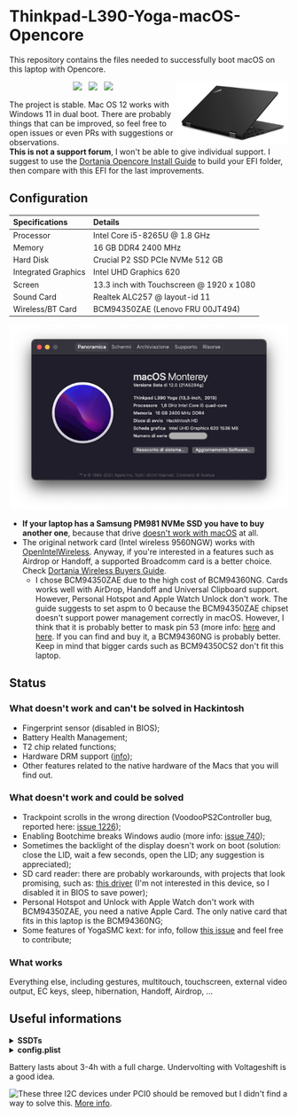 # Thinkpad-L390-Yoga-macOS-Opencore
This repository contains the files needed to successfully boot macOS on this laptop with Opencore.

<p align="center"><img src="./.github/l390yoga.png" alt="Thinkpad L390 Yoga" width="40%" align="Right"><a href="https://pcsupport.lenovo.com/us/it/products/laptops-and-netbooks/thinkpad-l-series-laptops/thinkpad-l390-yoga-type-20nt-20nu/downloads/ds505882"><img src="https://img.shields.io/badge/BIOS-1.35-blue"></a> &nbsp;&nbsp;<a href="https://github.com/acidanthera/OpenCorePkg"><img src="https://img.shields.io/badge/OpenCore-0.7.2-blue"></a> &nbsp;&nbsp;<img src="https://img.shields.io/badge/MacOS-12-blue"></p>
The project is stable. Mac OS 12 works with Windows 11 in dual boot. There are probably things that can be improved, so feel free to open issues or even PRs with suggestions or observations.<br> <b>This is not a support forum</b>, I won't be able to give individual support. I suggest to use the <a href="https://dortania.github.io/OpenCore-Install-Guide/">Dortania Opencore Install Guide</a> to build your EFI folder, then compare with this EFI for the last improvements. 

<h2>Configuration</h2>
<div align="center">

| Specifications      | Details                                          |
| :--- | :--- |
| Processor           | Intel Core i5-8265U @ 1.8 GHz          |
| Memory              | 16 GB DDR4 2400 MHz                             |
| Hard Disk           | Crucial P2 SSD PCIe NVMe 512 GB         |
| Integrated Graphics | Intel UHD Graphics 620 |
| Screen              | 13.3 inch with Touchscreen @ 1920 x 1080         |
| Sound Card          | Realtek ALC257 @ layout-id 11                                 |
| Wireless/BT Card       | BCM94350ZAE (Lenovo FRU 00JT494)           |

<img src="./.github/info.png"></div>
- <b>If your laptop has a Samsung PM981 NVMe SSD you have to buy another one</b>, because that drive <a href="https://github.com/tylernguyen/x1c6-hackintosh/issues/43">doesn't work with macOS</a> at all.
- The original network card (Intel wireless 9560NGW) works with <a href="https://github.com/OpenIntelWireless">OpenIntelWireless</a>. Anyway, if you're interested in a features such as Airdrop or Handoff, a supported Broadcomm card is a better choice. Check <a href="https://dortania.github.io/Wireless-Buyers-Guide/types-of-wireless-card/m2.html">Dortania Wireless Buyers Guide</a>.
  - I chose BCM94350ZAE due to the high cost of BCM94360NG. Cards works well with AirDrop, Handoff and Universal Clipboard support. However, Personal Hotspot and Apple Watch Unlock don't work. The guide suggests to set aspm to 0 because the BCM94350ZAE chipset doesn't support power management correctly in macOS. However, I think that it is probably better to mask pin 53 (more info: <a href="https://github.com/acidanthera/bugtracker/issues/794">here</a> and <a href="https://github.com/acidanthera/bugtracker/issues/1646#issuecomment-877663608">here</a>. If you can find and buy it, a BCM94360NG is probably better. Keep in mind that bigger cards such as BCM94350CS2 don't fit this laptop.

<h2>Status</h2>
<h3>What doesn't work and can't be solved in Hackintosh</h3>

- Fingerprint sensor (disabled in BIOS);
- Battery Health Management;
- T2 chip related functions;
- Hardware DRM support (<a href="https://dortania.github.io/OpenCore-Post-Install/universal/drm.html">info</a>);
- Other features related to the native hardware of the Macs that you will find out.

<h3>What doesn't work and could be solved</h3>

- Trackpoint scrolls in the wrong direction (VoodooPS2Controller bug, reported here: <a href="https://github.com/acidanthera/bugtracker/issues/1226">issue 1226</a>);
- Enabling Bootchime breaks Windows audio (more info: <a href="https://github.com/acidanthera/bugtracker/issues/740#issuecomment-860667531">issue 740</a>);
- Sometimes the backlight of the display doesn't work on boot (solution: close the LID, wait a few seconds, open the LID; any suggestion is appreciated);
- SD card reader: there are probably workarounds, with projects that look promising, such as: <a href="https://github.com/0xFireWolf/RealtekCardReader">this driver</a> (I'm not interested in this device, so I disabled it in BIOS to save power);
- Personal Hotspot and Unlock with Apple Watch don't work with BCM94350ZAE, you need a native Apple Card. The only native card that fits in this laptop is the BCM94360NG;
- Some features of YogaSMC kext: for info, follow <a href="https://github.com/zhen-zen/YogaSMC/issues/68#">this issue</a> and feel free to contribute;

<h3>What works</h3>
Everything else, including gestures, multitouch, touchscreen, external video output, EC keys, sleep, hibernation, Handoff, Airdrop, ...

<h2>Useful informations</h2>
<details>
  <summary><b>SSDTs</b></summary>
  
  - <b>SSDT-AWAC-GPIO-INIT</b>: disables RTC device, HPET and enables DYTC for YogaSMC;
  - <b>SSDT-DEVICES</b>: patches ADP1 to allow ACPIACAdapter to attach to the device; injects PWRB, DMAC, MCHC, PPMC and BUS0 devices (not sure if it makes the difference); injects PGMM, PMCR, SRAM for cosmetic reasons;
  - <b>SSDT-GPRW</b>: personal patch to avoid instant wake after sleep with certain usb devices plugged. It patches _PRW methods and must be associated with the relative ACPI patch in config.plist;
  - <b>SSDT-HWAC</b>: patches the access in the only 16-bit field of EC;
  - <b>SSDT-KEYS</b>: makes the brightness keys work (alternative: <a href="https://github.com/acidanthera/BrightnessKeys">Brightness Keys kext</a>) and patches wrong keys for VoodooPS2Controller;
  - <b>SSDT-PNLF</b>: personal version of the cross-platform <a href="https://github.com/acidanthera/OpenCorePkg/blob/master/Docs/AcpiSamples/Source/SSDT-PNLF.dsl">SSDT</a>, only for Coffee Lake;
  - <b>SSDT-YogaSMC</b>: useful SSDTs from <a href="https://github.com/zhen-zen/YogaSMC/tree/master/YogaSMC/SSDTSample">YogaSMC</a> merged together.
</details>

<details>
  <summary><b>config.plist</b></summary>
  
  - <b>Device Properties</b>
    - (0x0)/(0x2,0x0) -> patches platform-ID and device-ID for WhiskeyLake as suggested in the <a href="https://github.com/acidanthera/WhateverGreen/blob/master/Manual/FAQ.IntelHD.en.md">Whatevergreen FAQ</a>; patches connectors as suggested in the Dortania guide; patches DVMT allocation;
    - (0x0)/(0x12,0x0) -> allows AppleIntelPCHPMC to attach to PMCR (pci8086,9df9), not sure if useful;
    - (0x0)/(0x1C,0x6)/(0x0,0x0) -> for BCM94350ZAE <b>with pin 53 masked</b>; change aspm if you don't mask the pin; remove if you use other Wireless Cards;
    - (0x0)/(0x1F,0x3) -> audio
  - <b>Kernel</b>/<b>Quirks</b>:
    - AppleCpuPmCfgLock / AppleXcpmCfgLock -> Interestingly, system boots even though these two patches are disabled and CFG Lock is enabled. Patching CFGLock (or DVMT), maybe, is possible only with a CH341A + SOIC programmer. Anyway, <a href="https://github.com/digmorepaka/thinkpad-firmware-patches">there isn't any public BIOS patch</a> available for this laptop;
    - SetApfsTrimTimeout -> probably useful for my ssd that <a href="https://github.com/dortania/bugtracker/issues/192">takes more than 10s</a> to complete trim;
  - <b>NVRAM</b>
    - rtc-blacklist -> for hibernation. You can remove the content of this entry, along with HibernationFixUp and RTCMemoryFixUp kexts, if you don't use hibernation. Consider that hibernation needs CSM Support enabled in BIOS (<a href="https://github.com/tylernguyen/x1c6-hackintosh/issues/44#issuecomment-697270496">technical info</a>);
    - prev-lang:kbd -> change with your language, I'm Italian so I keep it-IT:0;
 </details>
 
 Battery lasts about 3-4h with a full charge. Undervolting with Voltageshift is a good idea.
 
<img src="https://user-images.githubusercontent.com/63928525/128098815-9685a7e8-2d6e-4cb4-830d-faf16e744709.png" align="left"> These three I2C devices under PCI0 should be removed but I didn't find a way to solve this. <a href="https://github.com/VoodooI2C/VoodooI2C/issues/408">More info</a>.
  
  
  
